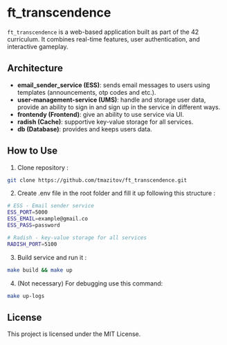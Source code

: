 # ft_transcendence

`ft_transcendence` is a web-based application built as part of the 42 curriculum. It combines real-time features, user authentication, and interactive gameplay.


## Architecture
- **email_sender_service (ESS)**: sends email messages to users using templates  (announcements, otp codes and etc.).
- **user-management-service (UMS)**: handle and storage user data, provide an ability to sign in and sign up in the service in different ways.
- **frontendy (Frontend)**: give an ability to use service via UI.
- **radish (Cache)**: supportive key-value storage for all services.
- **db (Database)**: provides and keeps users data.

## How to Use
1. Clone repository :
```bash
git clone https://github.com/tmazitov/ft_transcendence.git
```

2. Create .env file in the root folder and fill it up following this structure :
```bash
# ESS - Email sender service
ESS_PORT=5000
ESS_EMAIL=example@gmail.co
ESS_PASS=password

# Radish - key-value storage for all services
RADISH_PORT=5100
```

3. Build service and run it :
```bash 
make build && make up
```

4. (Not necessary) For debugging use this command:
```bash
make up-logs
```

## License
This project is licensed under the MIT License.